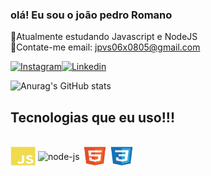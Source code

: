 
### olá! Eu sou o joão pedro Romano 
 👾Atualmente estudando Javascript e NodeJS
 <br>
 📩Contate-me email: jpvs06x0805@gmail.com
 
[![Instagram](https://img.shields.io/badge/Instagram-E4405F?style=for-the-badge&logo=instagram&logoColor=white)](https://www.instagram.com/jampdro/)[![Linkedin](https://img.shields.io/badge/LinkedIn-0077B5?style=for-the-badge&logo=linkedin&logoColor=white)](https://www.linkedin.com/in/jo%C3%A3o-pedro-vieira-dos-santos-romano-6646a4254/)



![Anurag's GitHub stats](https://github-readme-stats.vercel.app/api?username=jampdroRomano&theme=blue-green)

## Tecnologias que eu uso!!!

  <div style="display: inline_block"><br>
  <img align="center" " alt="Rafa-Js" height="30" width="40" src="https://raw.githubusercontent.com/devicons/devicon/master/icons/javascript/javascript-plain.svg">
  <img align="center" width="40" height="40" src="https://img.icons8.com/fluency/48/node-js.png" alt="node-js"/>
  <img align="center" alt="Rafa-HTML" height="30" width="40" src="https://raw.githubusercontent.com/devicons/devicon/master/icons/html5/html5-original.svg">
  <img align="center" alt="Rafa-CSS" height="30" width="40" src="https://raw.githubusercontent.com/devicons/devicon/master/icons/css3/css3-original.svg">
</div>


<BR>
